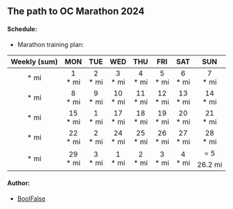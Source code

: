 
## The path to OC Marathon 2024


#### Schedule:

- Marathon training plan:

| Weekly (sum) |    MON     |    TUE    |    WED     |    THU     |    FRI     |    SAT     |      SUN       |
|:------------:|:----------:|:---------:|:----------:|:----------:|:----------:|:----------:|:--------------:|
|     * mi     | 1<br>* mi  | 2<br>* mi | 3<br>* mi  | 4<br>* mi  | 5<br>* mi  | 6<br>* mi  |   7<br>* mi    |
|     * mi     | 8<br>* mi  | 9<br>* mi | 10<br>* mi | 11<br>* mi | 12<br>* mi | 13<br>* mi |   14<br>* mi   |
|     * mi     | 15<br>* mi | 1<br>* mi | 17<br>* mi | 18<br>* mi | 19<br>* mi | 20<br>* mi |   21<br>* mi   |
|     * mi     | 22<br>* mi | 2<br>* mi | 24<br>* mi | 25<br>* mi | 26<br>* mi | 27<br>* mi |   28<br>* mi   |
|     * mi     | 29<br>* mi | 3<br>* mi | 1<br>* mi  | 2<br>* mi  | 3<br>* mi  | 4<br>* mi  | ⭐ 5<br>26.2 mi |


#### Author:

- [BoolFalse](https://boolfalse.com/)
